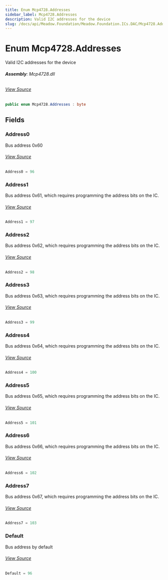```yaml
---
title: Enum Mcp4728.Addresses
sidebar_label: Mcp4728.Addresses
description: Valid I2C addresses for the device
slug: /docs/api/Meadow.Foundation/Meadow.Foundation.ICs.DAC/Mcp4728.Addresses
---
```

# Enum Mcp4728.Addresses
Valid I2C addresses for the device

###### **Assembly**: Mcp4728.dll
###### [View Source](https://github.com/WildernessLabs/Meadow.Foundation.git/blob/develop/Source/Meadow.Foundation.Peripherals/ICs.DAC.Mcp4728/Driver/Mcp4728.cs#L44)
```csharp title="Declaration"
public enum Mcp4728.Addresses : byte
```
## Fields
### Address0
Bus address 0x60
###### [View Source](https://github.com/WildernessLabs/Meadow.Foundation.git/blob/develop/Source/Meadow.Foundation.Peripherals/ICs.DAC.Mcp4728/Driver/Mcp4728.cs#L47)
```csharp title="Declaration"
Address0 = 96
```
### Address1
Bus address 0x61, which requires programming the address bits on the IC.
###### [View Source](https://github.com/WildernessLabs/Meadow.Foundation.git/blob/develop/Source/Meadow.Foundation.Peripherals/ICs.DAC.Mcp4728/Driver/Mcp4728.cs#L49)
```csharp title="Declaration"
Address1 = 97
```
### Address2
Bus address 0x62, which requires programming the address bits on the IC.
###### [View Source](https://github.com/WildernessLabs/Meadow.Foundation.git/blob/develop/Source/Meadow.Foundation.Peripherals/ICs.DAC.Mcp4728/Driver/Mcp4728.cs#L51)
```csharp title="Declaration"
Address2 = 98
```
### Address3
Bus address 0x63, which requires programming the address bits on the IC.
###### [View Source](https://github.com/WildernessLabs/Meadow.Foundation.git/blob/develop/Source/Meadow.Foundation.Peripherals/ICs.DAC.Mcp4728/Driver/Mcp4728.cs#L53)
```csharp title="Declaration"
Address3 = 99
```
### Address4
Bus address 0x64, which requires programming the address bits on the IC.
###### [View Source](https://github.com/WildernessLabs/Meadow.Foundation.git/blob/develop/Source/Meadow.Foundation.Peripherals/ICs.DAC.Mcp4728/Driver/Mcp4728.cs#L55)
```csharp title="Declaration"
Address4 = 100
```
### Address5
Bus address 0x65, which requires programming the address bits on the IC.
###### [View Source](https://github.com/WildernessLabs/Meadow.Foundation.git/blob/develop/Source/Meadow.Foundation.Peripherals/ICs.DAC.Mcp4728/Driver/Mcp4728.cs#L57)
```csharp title="Declaration"
Address5 = 101
```
### Address6
Bus address 0x66, which requires programming the address bits on the IC.
###### [View Source](https://github.com/WildernessLabs/Meadow.Foundation.git/blob/develop/Source/Meadow.Foundation.Peripherals/ICs.DAC.Mcp4728/Driver/Mcp4728.cs#L59)
```csharp title="Declaration"
Address6 = 102
```
### Address7
Bus address 0x67, which requires programming the address bits on the IC.
###### [View Source](https://github.com/WildernessLabs/Meadow.Foundation.git/blob/develop/Source/Meadow.Foundation.Peripherals/ICs.DAC.Mcp4728/Driver/Mcp4728.cs#L61)
```csharp title="Declaration"
Address7 = 103
```
### Default
Bus address by default
###### [View Source](https://github.com/WildernessLabs/Meadow.Foundation.git/blob/develop/Source/Meadow.Foundation.Peripherals/ICs.DAC.Mcp4728/Driver/Mcp4728.cs#L63)
```csharp title="Declaration"
Default = 96
```
